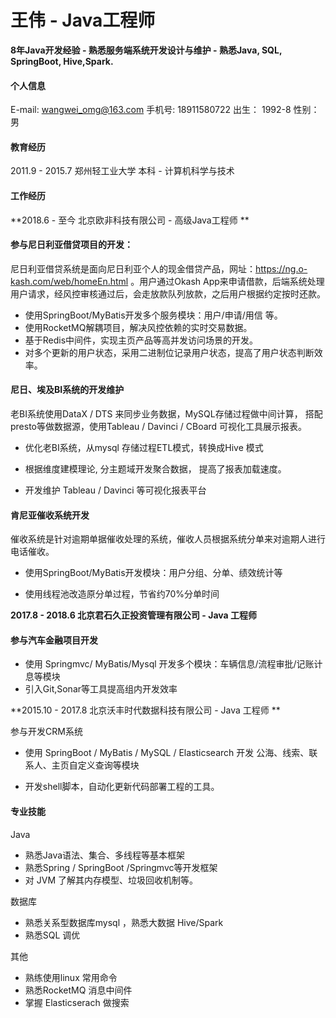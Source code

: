 # 王伟 - Java工程师

**8年Java开发经验   -   熟悉服务端系统开发设计与维护   -   熟悉Java, SQL, SpringBoot, Hive,Spark.**



#### 个人信息

E-mail: wangwei_omg@163.com	 手机号:  18911580722      出生： 1992-8    		性别： 男



#### 教育经历

2011.9 - 2015.7  郑州轻工业大学  本科  -  计算机科学与技术



#### 工作经历

**2018.6 - 至今   北京欧非科技有限公司  -  高级Java工程师 **

#### 参与尼日利亚借贷项目的开发：

尼日利亚借贷系统是面向尼日利亚个人的现金借贷产品，网址：https://ng.o-kash.com/web/homeEn.html 。用户通过Okash App来申请借款，后端系统处理用户请求，经风控审核通过后，会走放款队列放款，之后用户根据约定按时还款。

* 使用SpringBoot/MyBatis开发多个服务模块：用户/申请/用信 等。
* 使用RocketMQ解耦项目，解决风控依赖的实时交易数据。
* 基于Redis中间件，实现主页产品等高并发访问场景的开发。
* 对多个更新的用户状态，采用二进制位记录用户状态，提高了用户状态判断效率。



#### 尼日、埃及BI系统的开发维护

老BI系统使用DataX / DTS 来同步业务数据，MySQL存储过程做中间计算， 搭配presto等做数据源，使用Tableau / Davinci / CBoard 可视化工具展示报表。

* 优化老BI系统，从mysql 存储过程ETL模式，转换成Hive 模式

* 根据维度建模理论, 分主题域开发聚合数据， 提高了报表加载速度。

* 开发维护 Tableau / Davinci 等可视化报表平台

#### 肯尼亚催收系统开发

催收系统是针对逾期单据催收处理的系统，催收人员根据系统分单来对逾期人进行电话催收。

* 使用SpringBoot/MyBatis开发模块：用户分组、分单、绩效统计等

* 使用线程池改造原分单过程，节省约70%分单时间

  



**2017.8 - 2018.6  北京君石久正投资管理有限公司  -  Java 工程师**

#### 参与汽车金融项目开发

*  使用 Springmvc/ MyBatis/Mysql 开发多个模块：车辆信息/流程审批/记账计息等模块
* 引入Git,Sonar等工具提高组内开发效率



**2015.10 - 2017.8  北京沃丰时代数据科技有限公司  -   Java 工程师 **

参与开发CRM系统

* 使用 SpringBoot / MyBatis / MySQL / Elasticsearch 开发 公海、线索、联系人、主页自定义查询等模块

* 开发shell脚本，自动化更新代码部署工程的工具。





#### 专业技能

Java

* 熟悉Java语法、集合、多线程等基本框架
* 熟悉Spring / SpringBoot /Springmvc等开发框架
* 对 JVM 了解其内存模型、垃圾回收机制等。



数据库

* 熟悉关系型数据库mysql ，熟悉大数据 Hive/Spark
* 熟悉SQL 调优



其他

* 熟练使用linux 常用命令
* 熟悉RocketMQ 消息中间件
* 掌握 Elasticserach 做搜索



